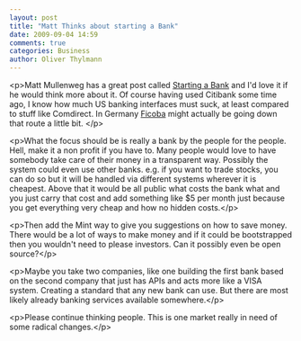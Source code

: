 ```yaml
---
layout: post
title: "Matt Thinks about starting a Bank"
date: 2009-09-04 14:59
comments: true
categories: Business
author: Oliver Thylmann
---
```






&lt;p&gt;Matt Mullenweg has a great post called [Starting a Bank](http://ma.tt/2009/08/starting-a-bank/) and I'd love it if he would think more about it. Of course having used Citibank some time ago, I know how much US banking interfaces must suck, at least compared to stuff like Comdirect. In Germany [Ficoba](https://ficoba.fidor.de/) might actually be going down that route a little bit. &lt;/p&gt;

&lt;p&gt;What the focus should be is really a bank by the people for the people. Hell, make it a non profit if you have to. Many people would love to have somebody take care of their money in a transparent way. Possibly the system could even use other banks. e.g. if you want to trade stocks, you can do so but it will be handled via different systems wherever it is cheapest. Above that it would be all public what costs the bank what and you just carry that cost and add something like $5 per month just because you get everything very cheap and how no hidden costs.&lt;/p&gt;

&lt;p&gt;Then add the Mint way to give you suggestions on how to save money. There would be a lot of ways to make money and if it could be bootstrapped then you wouldn't need to please investors. Can it possibly even be open source?&lt;/p&gt;

&lt;p&gt;Maybe you take two companies, like one building the first bank based on the second company that just has APIs and acts more like a VISA system. Creating a standard that any new bank can use. But there are most likely already banking services available somewhere.&lt;/p&gt;

&lt;p&gt;Please continue thinking people. This is one market really in need of some radical changes.&lt;/p&gt;



